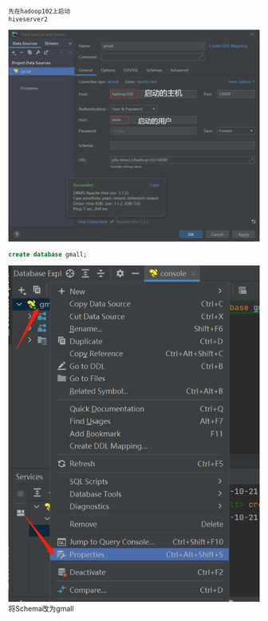 ```
先在hadoop102上启动
hiveserver2
```
![image](数仓截图2/30.png)
```sql
create database gmall;
```
![image](数仓截图2/31.png)
将Schema改为gmall